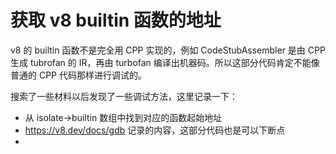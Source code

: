 # 获取 v8 builtin 函数的地址

v8 的 builtin 函数不是完全用 CPP 实现的，例如 CodeStubAssembler 是由 CPP 生成 tubrofan 的 IR，再由 turbofan 编译出机器码。所以这部分代码肯定不能像普通的 CPP 代码那样进行调试的。

搜索了一些材料以后发现了一些调试方法，这里记录一下：
- 从 isolate->builtin 数组中找到对应的函数起始地址
- https://v8.dev/docs/gdb 记录的内容，这部分代码也是可以下断点 
- 